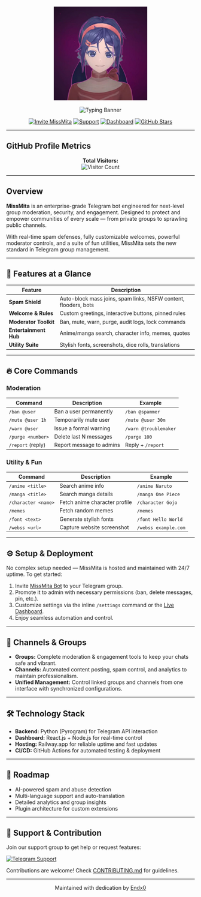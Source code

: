 <p align="center">
  <img src="Mita(1).jpg" width="250" alt="MissMita Bot Logo"/>
</p>

<p align="center">
  <img src="https://readme-typing-svg.herokuapp.com?color=00FF00&center=true&lines=MissMita+Bot;+Advanced+Telegram+Group+Management;+Unmatched+Control" width="600" alt="Typing Banner" />
</p>

<p align="center">
  <a href="https://t.me/MissMita_Bot"><img src="https://img.shields.io/badge/Invite%20to%20Telegram-2CA5E0?style=for-the-badge&logo=telegram&logoColor=white" alt="Invite MissMita"/></a>
  <a href="https://t.me/Mita_Support"><img src="https://img.shields.io/badge/Support-25A18E?style=for-the-badge&logo=telegram&logoColor=white" alt="Support"/></a>
  <a href="https://web-production-61e9.up.railway.app"><img src="https://img.shields.io/badge/Live%20Dashboard-4A90E2?style=for-the-badge&logo=webhook&logoColor=white" alt="Dashboard"/></a>
  <a href="https://github.com/Endx0/Endx0/stargazers"><img src="https://img.shields.io/github/stars/Endx0/Endx0?style=for-the-badge&logo=github&logoColor=white" alt="GitHub Stars"/></a>
</p>

---

## GitHub Profile Metrics

<p align="center">
  <strong>Total Visitors:</strong><br>
  <img src="https://profile-counter.glitch.me/Endx0/count.svg" alt="Visitor Count">
</p>

---

## Overview

**MissMita** is an enterprise-grade Telegram bot engineered for next-level group moderation, security, and engagement. Designed to protect and empower communities of every scale — from private groups to sprawling public channels.

With real-time spam defenses, fully customizable welcomes, powerful moderator controls, and a suite of fun utilities, MissMita sets the new standard in Telegram group management.

---

## 🚀 Features at a Glance

| Feature                | Description                                                      |
|------------------------|------------------------------------------------------------------|
| **Spam Shield**        | Auto-block mass joins, spam links, NSFW content, flooders, bots |
| **Welcome & Rules**    | Custom greetings, interactive buttons, pinned rules             |
| **Moderator Toolkit**  | Ban, mute, warn, purge, audit logs, lock commands               |
| **Entertainment Hub**  | Anime/manga search, character info, memes, quotes               |
| **Utility Suite**      | Stylish fonts, screenshots, dice rolls, translations             |

---

## 🔥 Core Commands

### Moderation

| Command               | Description                          | Example                      |
|-----------------------|------------------------------------|------------------------------|
| `/ban @user`          | Ban a user permanently              | `/ban @spammer`               |
| `/mute @user 1h`      | Temporarily mute user               | `/mute @user 30m`             |
| `/warn @user`         | Issue a formal warning              | `/warn @troublemaker`         |
| `/purge <number>`     | Delete last N messages              | `/purge 100`                  |
| `/report` (reply)     | Report message to admins            | Reply + `/report`             |

### Utility & Fun

| Command               | Description                         | Example                      |
|-----------------------|-----------------------------------|------------------------------|
| `/anime <title>`      | Search anime info                  | `/anime Naruto`               |
| `/manga <title>`      | Search manga details               | `/manga One Piece`            |
| `/character <name>`   | Fetch anime character profile      | `/character Gojo`             |
| `/memes`              | Fetch random memes                 | `/memes`                     |
| `/font <text>`        | Generate stylish fonts             | `/font Hello World`           |
| `/webss <url>`        | Capture website screenshot         | `/webss example.com`          |

---

## ⚙️ Setup & Deployment

No complex setup needed — MissMita is hosted and maintained with 24/7 uptime. To get started:

1. Invite [MissMita Bot](https://t.me/MissMita_Bot) to your Telegram group.
2. Promote it to admin with necessary permissions (ban, delete messages, pin, etc.).
3. Customize settings via the inline `/settings` command or the [Live Dashboard](https://web-production-61e9.up.railway.app).
4. Enjoy seamless automation and control.

---

## 📡 Channels & Groups

- **Groups:** Complete moderation & engagement tools to keep your chats safe and vibrant.
- **Channels:** Automated content posting, spam control, and analytics to maintain professionalism.
- **Unified Management:** Control linked groups and channels from one interface with synchronized configurations.

---

## 🛠 Technology Stack

- **Backend:** Python (Pyrogram) for Telegram API interaction  
- **Dashboard:** React.js + Node.js for real-time control  
- **Hosting:** Railway.app for reliable uptime and fast updates  
- **CI/CD:** GitHub Actions for automated testing & deployment  

---

## 🧩 Roadmap

- AI-powered spam and abuse detection  
- Multi-language support and auto-translation  
- Detailed analytics and group insights  
- Plugin architecture for custom extensions  

---

## 💬 Support & Contribution

Join our support group to get help or request features:

[![Telegram Support](https://img.shields.io/badge/Telegram-Support-blue?style=for-the-badge&logo=telegram)](https://t.me/Mita_Support)

Contributions are welcome! Check [CONTRIBUTING.md](https://github.com/Endx0/Endx0/blob/main/CONTRIBUTING.md) for guidelines.

---

<p align="center">
  Maintained with dedication by <a href="https://github.com/Endx0">Endx0</a>
</p>
